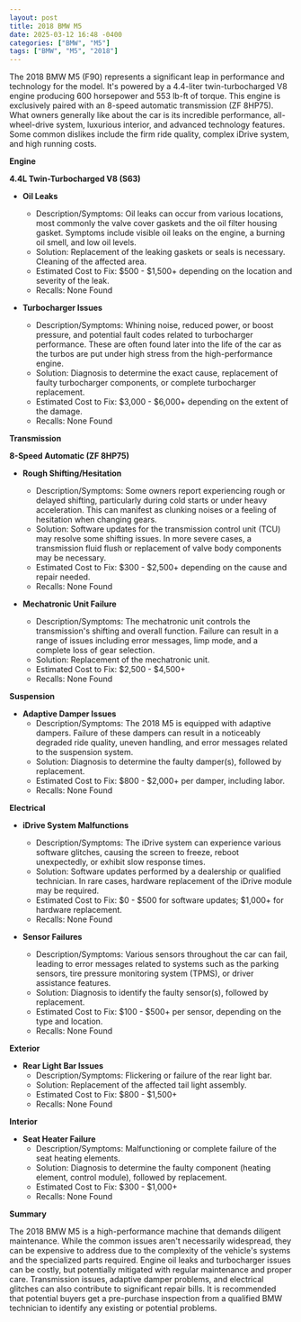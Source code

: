```yaml
---
layout: post
title: 2018 BMW M5
date: 2025-03-12 16:48 -0400
categories: ["BMW", "M5"]
tags: ["BMW", "M5", "2018"]
---
```

The 2018 BMW M5 (F90) represents a significant leap in performance and technology for the model. It's powered by a 4.4-liter twin-turbocharged V8 engine producing 600 horsepower and 553 lb-ft of torque. This engine is exclusively paired with an 8-speed automatic transmission (ZF 8HP75). What owners generally like about the car is its incredible performance, all-wheel-drive system, luxurious interior, and advanced technology features. Some common dislikes include the firm ride quality, complex iDrive system, and high running costs.

**Engine**

**4.4L Twin-Turbocharged V8 (S63)**

*   **Oil Leaks**
    *   Description/Symptoms: Oil leaks can occur from various locations, most commonly the valve cover gaskets and the oil filter housing gasket. Symptoms include visible oil leaks on the engine, a burning oil smell, and low oil levels.
    *   Solution: Replacement of the leaking gaskets or seals is necessary. Cleaning of the affected area.
    *   Estimated Cost to Fix: $500 - $1,500+ depending on the location and severity of the leak.
    *   Recalls: None Found

*   **Turbocharger Issues**
    *   Description/Symptoms: Whining noise, reduced power, or boost pressure, and potential fault codes related to turbocharger performance. These are often found later into the life of the car as the turbos are put under high stress from the high-performance engine.
    *   Solution: Diagnosis to determine the exact cause, replacement of faulty turbocharger components, or complete turbocharger replacement.
    *   Estimated Cost to Fix: $3,000 - $6,000+ depending on the extent of the damage.
    *   Recalls: None Found

**Transmission**

**8-Speed Automatic (ZF 8HP75)**

*   **Rough Shifting/Hesitation**
    *   Description/Symptoms: Some owners report experiencing rough or delayed shifting, particularly during cold starts or under heavy acceleration. This can manifest as clunking noises or a feeling of hesitation when changing gears.
    *   Solution: Software updates for the transmission control unit (TCU) may resolve some shifting issues. In more severe cases, a transmission fluid flush or replacement of valve body components may be necessary.
    *   Estimated Cost to Fix: $300 - $2,500+ depending on the cause and repair needed.
    *   Recalls: None Found

*   **Mechatronic Unit Failure**
    *   Description/Symptoms: The mechatronic unit controls the transmission's shifting and overall function. Failure can result in a range of issues including error messages, limp mode, and a complete loss of gear selection.
    *   Solution: Replacement of the mechatronic unit.
    *   Estimated Cost to Fix: $2,500 - $4,500+
    *   Recalls: None Found

**Suspension**

*   **Adaptive Damper Issues**
    *   Description/Symptoms: The 2018 M5 is equipped with adaptive dampers. Failure of these dampers can result in a noticeably degraded ride quality, uneven handling, and error messages related to the suspension system.
    *   Solution: Diagnosis to determine the faulty damper(s), followed by replacement.
    *   Estimated Cost to Fix: $800 - $2,000+ per damper, including labor.
    *   Recalls: None Found

**Electrical**

*   **iDrive System Malfunctions**
    *   Description/Symptoms: The iDrive system can experience various software glitches, causing the screen to freeze, reboot unexpectedly, or exhibit slow response times.
    *   Solution: Software updates performed by a dealership or qualified technician. In rare cases, hardware replacement of the iDrive module may be required.
    *   Estimated Cost to Fix: $0 - $500 for software updates; $1,000+ for hardware replacement.
    *   Recalls: None Found

*   **Sensor Failures**
    *   Description/Symptoms: Various sensors throughout the car can fail, leading to error messages related to systems such as the parking sensors, tire pressure monitoring system (TPMS), or driver assistance features.
    *   Solution: Diagnosis to identify the faulty sensor(s), followed by replacement.
    *   Estimated Cost to Fix: $100 - $500+ per sensor, depending on the type and location.
    *   Recalls: None Found

**Exterior**

*   **Rear Light Bar Issues**
    *   Description/Symptoms: Flickering or failure of the rear light bar.
    *   Solution: Replacement of the affected tail light assembly.
    *   Estimated Cost to Fix: $800 - $1,500+
    *   Recalls: None Found

**Interior**

*   **Seat Heater Failure**
    *   Description/Symptoms: Malfunctioning or complete failure of the seat heating elements.
    *   Solution: Diagnosis to determine the faulty component (heating element, control module), followed by replacement.
    *   Estimated Cost to Fix: $300 - $1,000+
    *   Recalls: None Found

**Summary**

The 2018 BMW M5 is a high-performance machine that demands diligent maintenance. While the common issues aren't necessarily widespread, they can be expensive to address due to the complexity of the vehicle's systems and the specialized parts required. Engine oil leaks and turbocharger issues can be costly, but potentially mitigated with regular maintenance and proper care. Transmission issues, adaptive damper problems, and electrical glitches can also contribute to significant repair bills. It is recommended that potential buyers get a pre-purchase inspection from a qualified BMW technician to identify any existing or potential problems.

